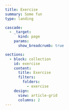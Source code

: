```yaml
---
title: Exercise
summary: Some fun
type: landing

cascade:
  - _target:
      kind: page
    params:
      show_breadcrumb: true

sections:
  - block: collection
    id: exercise
    content:
      title: Exercise
      filters:
        folders:
          - exercise
    design:
      view: article-grid
      columns: 2
---
```

